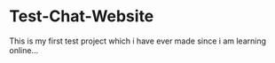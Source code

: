 # Test-Chat-Website
This is my first test project which i have ever made since i am learning online...
